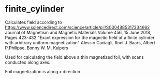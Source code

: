 # finite_cylinder

Calculates field according to
https://www.sciencedirect.com/science/article/pii/S0304885317334662
Journal of Magnetism and Magnetic Materials
Volume 456, 15 June 2018, Pages 423-432
"Exact expression for the magnetic field of a finite cylinder with arbitrary uniform magnetization"
Alessio Caciagli, Roel J. Baars, Albert P.Philipse, Bonny W. M. Kuipers

Used for calculating the field above a thin magnetized foil, with scans conducted along axes.

Foil magnetization is along x direction.
